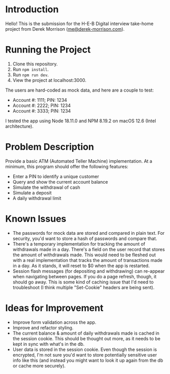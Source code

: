 # Introduction

Hello! This is the submission for the H-E-B Digital interview take-home project from Derek Morrison (me@derek-morrison.com).

# Running the Project

1. Clone this repository.
1. Run `npm install`.
1. Run `npm run dev`.
1. View the project at localhost:3000.

The users are hard-coded as mock data, and here are a couple to test:
- Account #: 1111; PIN: 1234
- Account #: 2222; PIN: 1234
- Account #: 3333; PIN: 1234

I tested the app using Node 18.11.0 and NPM 8.19.2 on macOS 12.6 (Intel architecture).

# Problem Description

Provide a basic ATM (Automated Teller Machine) implementation. At a minimum, this program should offer the following features:

- Enter a PIN to identify a unique customer
- Query and show the current account balance
- Simulate the withdrawal of cash
- Simulate a deposit
- A daily withdrawal limit

# Known Issues

- The passwords for mock data are stored and compared in plain text. For security, you'd want to store a hash of passwords and compare that.
- There's a temporary implementation for tracking the amount of withdrawals made in a day. There's a field on the user record that stores the amount of withdrawals made. This would need to be fleshed out with a real implementation that tracks the amount of transactions made in a day. As it stands, it will reset to $0 when the app is restarted.
- Session flash messages (for depositing and withdrawing) can re-appear when navigating between pages. If you do a page refresh, though, it should go away. This is some kind of caching issue that I'd need to troubleshoot (I think multiple "Set-Cookie" headers are being sent).

# Ideas for Improvement

- Improve form validation across the app.
- Improve and refactor styling.
- The current balance & amount of daily withdrawals made is cached in the session cookie. This should be thought out more, as it needs to be kept in sync with what's in the db.
- User data is stored in the session cookie. Even though the session is encrypted, I'm not sure you'd want to store potentially sensitive user info like this (and instead you might want to look it up again from the db or cache more securely).
